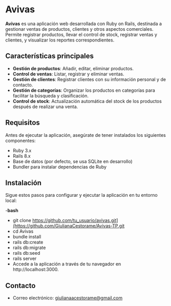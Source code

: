 # Avivas

**Avivas** es una aplicación web desarrollada con Ruby on Rails, destinada a gestionar ventas de productos, clientes y otros aspectos comerciales. Permite registrar productos, llevar el control de stock, registrar ventas y clientes, y visualizar los reportes correspondientes.

## Características principales

- **Gestión de productos**: Añadir, editar, eliminar productos.
- **Control de ventas**: Listar, registrar y eliminar ventas.
- **Gestión de clientes**: Registrar clientes con su información personal y de contacto.
- **Gestión de categorías**: Organizar los productos en categorías para facilitar la búsqueda y clasificación.
- **Control de stock**: Actualización automática del stock de los productos después de realizar una venta.

## Requisitos

Antes de ejecutar la aplicación, asegúrate de tener instalados los siguientes componentes:

- Ruby 3.x 
- Rails 8.x
- Base de datos (por defecto, se usa SQLite en desarrollo)
- Bundler para instalar dependencias de Ruby

## Instalación
Sigue estos pasos para configurar y ejecutar la aplicación en tu entorno local:

-**bash**
- git clone https://github.com/tu_usuario/avivas.git](https://github.com/GiulianaCestorame/Avivas-TP.git
- cd Avivas
- bundle install
- rails db:create
- rails db:migrate
- rails db:seed
- rails server
- Accede a la aplicación a través de tu navegador en http://localhost:3000.


## Contacto
- Correo electrónico: giulianaacestorame@gmail.com

